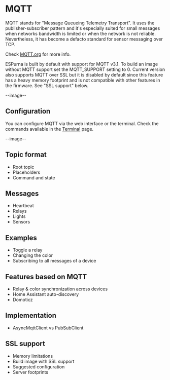# MQTT

MQTT stands for "Message Queueing Telemetry Transport". It uses the publisher-subscriber pattern and it's especially suited for small messages when networks bandwidth is limited or  when the network is not reliable. Nevertheless, it has  become a defacto standard for sensor messaging over TCP.

Check [MQTT.org](http://mqtt.org/) for more info.

ESPurna is built by default with support for MQTT v3.1. To build an image without MQTT support set the MQTT_SUPPORT setting to 0. Current version also supports MQTT over SSL but it is disabled by default since this feature has a heavy memory footprint and is not compatible with other features in the firmware. See "SSL support" below.

--image--

## Configuration

You can configure MQTT via the web interface or the terminal. Check the commands available in the [Terminal](Termina) page.

--image--

## Topic format

* Root topic
* Placeholders
* Command and state

## Messages

* Heartbeat
* Relays
* Lights
* Sensors

## Examples

* Toggle a relay
* Changing the color
* Subscribing to all messages of a device

## Features based on MQTT

* Relay & color synchronization across devices
* Home Assistant auto-discovery
* Domoticz

## Implementation

* AsyncMqttClient vs PubSubClient

## SSL support

* Memory limitations
* Build image with SSL support
* Suggested configuration
* Server footprints

